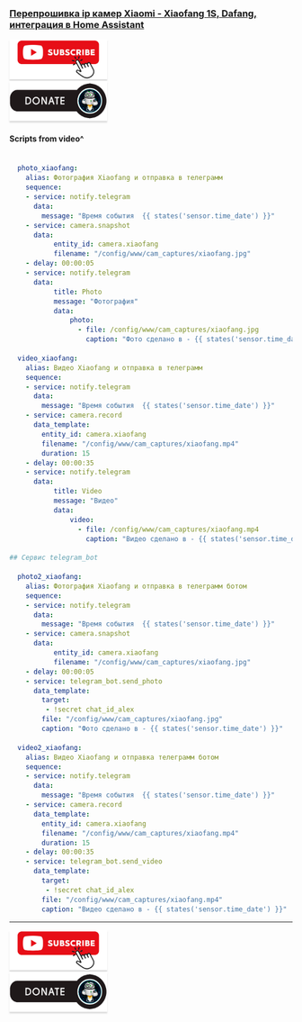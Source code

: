 ### [Перепрошивка ip камер Xiaomi - Xiaofang 1S, Dafang, интеграция в Home Assistant](https://youtu.be/OqUI1GHc4As)

<a href="https://www.youtube.com/channel/UCcq9onYHbs6go3kDpfBoqhg?sub_confirmation=1" target="_blank"><img src="https://raw.githubusercontent.com/kvazis/library/master/img/subscribe.png" alt="Subscribe" style="height: 71px !important;width: 174px !important;box-shadow: 0px 3px 2px 0px rgba(190, 190, 190, 0.5) !important;-webkit-box-shadow: 0px 3px 2px 0px rgba(190, 190, 190, 0.5) !important;" ></a>     
<a href="http://kvazis.link/donate" target="_blank"><img src="https://raw.githubusercontent.com/kvazis/library/master/img/donate.png" alt="Donate" style="height: 71px !important;width: 174px !important;box-shadow: 0px 3px 2px 0px rgba(190, 190, 190, 0.5) !important;-webkit-box-shadow: 0px 3px 2px 0px rgba(190, 190, 190, 0.5) !important;" ></a>


#### Scripts from video^    

```yaml

  photo_xiaofang:
    alias: Фотография Xiaofang и отправка в телеграмм
    sequence:
    - service: notify.telegram
      data:
        message: "Время события  {{ states('sensor.time_date') }}" 
    - service: camera.snapshot
      data:
           entity_id: camera.xiaofang
           filename: "/config/www/cam_captures/xiaofang.jpg"
    - delay: 00:00:05
    - service: notify.telegram
      data:
           title: Photo
           message: "Фотография" 
           data:
               photo:
                 - file: /config/www/cam_captures/xiaofang.jpg
                   caption: "Фото сделано в - {{ states('sensor.time_date') }}"

  video_xiaofang:
    alias: Видео Xiaofang и отправка в телеграмм
    sequence:
    - service: notify.telegram
      data:
        message: "Время события  {{ states('sensor.time_date') }}" 
    - service: camera.record
      data_template:
        entity_id: camera.xiaofang
        filename: "/config/www/cam_captures/xiaofang.mp4"
        duration: 15
    - delay: 00:00:35
    - service: notify.telegram
      data:
           title: Video
           message: "Видео" 
           data:
               video:
                 - file: /config/www/cam_captures/xiaofang.mp4
                   caption: "Видео сделано в - {{ states('sensor.time_date') }}"

## Сервис telegram_bot 

  photo2_xiaofang:
    alias: Фотография Xiaofang и отправка в телеграмм ботом
    sequence:
    - service: notify.telegram
      data:
        message: "Время события  {{ states('sensor.time_date') }}" 
    - service: camera.snapshot
      data:
           entity_id: camera.xiaofang
           filename: "/config/www/cam_captures/xiaofang.jpg"
    - delay: 00:00:05
    - service: telegram_bot.send_photo
      data_template:
        target:
         - !secret chat_id_alex
        file: "/config/www/cam_captures/xiaofang.jpg"
        caption: "Фото сделано в - {{ states('sensor.time_date') }}"

  video2_xiaofang:
    alias: Видео Xiaofang и отправка телеграмм ботом
    sequence:
    - service: notify.telegram
      data:
        message: "Время события  {{ states('sensor.time_date') }}" 
    - service: camera.record
      data_template:
        entity_id: camera.xiaofang
        filename: "/config/www/cam_captures/xiaofang.mp4"
        duration: 15
    - delay: 00:00:35
    - service: telegram_bot.send_video
      data_template:
        target:
         - !secret chat_id_alex
        file: "/config/www/cam_captures/xiaofang.mp4"
        caption: "Видео сделано в - {{ states('sensor.time_date') }}"

```

____
<a href="https://www.youtube.com/channel/UCcq9onYHbs6go3kDpfBoqhg?sub_confirmation=1" target="_blank"><img src="https://raw.githubusercontent.com/kvazis/library/master/img/subscribe.png" alt="Subscribe" style="height: 71px !important;width: 174px !important;box-shadow: 0px 3px 2px 0px rgba(190, 190, 190, 0.5) !important;-webkit-box-shadow: 0px 3px 2px 0px rgba(190, 190, 190, 0.5) !important;" ></a>     
<a href="http://kvazis.link/donate" target="_blank"><img src="https://raw.githubusercontent.com/kvazis/library/master/img/donate.png" alt="Donate" style="height: 71px !important;width: 174px !important;box-shadow: 0px 3px 2px 0px rgba(190, 190, 190, 0.5) !important;-webkit-box-shadow: 0px 3px 2px 0px rgba(190, 190, 190, 0.5) !important;" ></a>
